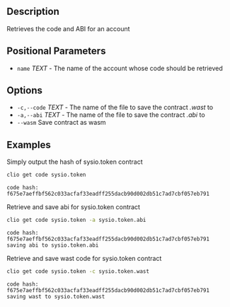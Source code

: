 ## Description
Retrieves the code and ABI for an account

## Positional Parameters
- `name` _TEXT_ - The name of the account whose code should be retrieved
## Options
- `-c,--code` _TEXT_ - The name of the file to save the contract _.wast_ to
- `-a,--abi` _TEXT_ - The name of the file to save the contract _.abi_ to
- `--wasm` Save contract as wasm
## Examples
Simply output the hash of sysio.token contract 

```sh
clio get code sysio.token
```
```console
code hash: f675e7aeffbf562c033acfaf33eadff255dacb90d002db51c7ad7cbf057eb791
```

Retrieve and save abi for sysio.token contract

```sh
clio get code sysio.token -a sysio.token.abi
```
```console
code hash: f675e7aeffbf562c033acfaf33eadff255dacb90d002db51c7ad7cbf057eb791
saving abi to sysio.token.abi
```

Retrieve and save wast code for sysio.token contract

```sh
clio get code sysio.token -c sysio.token.wast
```
```console
code hash: f675e7aeffbf562c033acfaf33eadff255dacb90d002db51c7ad7cbf057eb791
saving wast to sysio.token.wast
```
